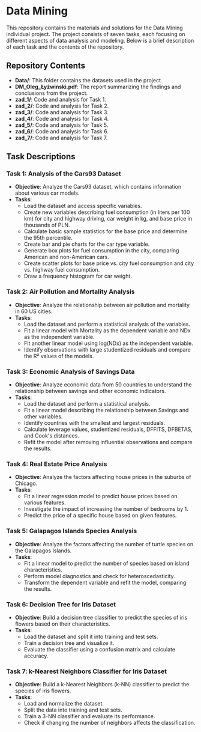# Data Mining

This repository contains the materials and solutions for the Data Mining individual project. The project consists of seven tasks, each focusing on different aspects of data analysis and modeling. Below is a brief description of each task and the contents of the repository.

## Repository Contents

- **Data/**: This folder contains the datasets used in the project.
- **DM_Oleg_Łyżwiński.pdf**: The report summarizing the findings and conclusions from the project.
- **zad_1/**: Code and analysis for Task 1.
- **zad_2/**: Code and analysis for Task 2.
- **zad_3/**: Code and analysis for Task 3.
- **zad_4/**: Code and analysis for Task 4.
- **zad_5/**: Code and analysis for Task 5.
- **zad_6/**: Code and analysis for Task 6.
- **zad_7/**: Code and analysis for Task 7.

## Task Descriptions

### Task 1: Analysis of the Cars93 Dataset
- **Objective**: Analyze the Cars93 dataset, which contains information about various car models.
- **Tasks**:
  - Load the dataset and access specific variables.
  - Create new variables describing fuel consumption (in liters per 100 km) for city and highway driving, car weight in kg, and base price in thousands of PLN.
  - Calculate basic sample statistics for the base price and determine the 95th percentile.
  - Create bar and pie charts for the car type variable.
  - Generate box plots for fuel consumption in the city, comparing American and non-American cars.
  - Create scatter plots for base price vs. city fuel consumption and city vs. highway fuel consumption.
  - Draw a frequency histogram for car weight.

### Task 2: Air Pollution and Mortality Analysis
- **Objective**: Analyze the relationship between air pollution and mortality in 60 US cities.
- **Tasks**:
  - Load the dataset and perform a statistical analysis of the variables.
  - Fit a linear model with Mortality as the dependent variable and NDx as the independent variable.
  - Fit another linear model using log(NDx) as the independent variable.
  - Identify observations with large studentized residuals and compare the R² values of the models.

### Task 3: Economic Analysis of Savings Data
- **Objective**: Analyze economic data from 50 countries to understand the relationship between savings and other economic indicators.
- **Tasks**:
  - Load the dataset and perform a statistical analysis.
  - Fit a linear model describing the relationship between Savings and other variables.
  - Identify countries with the smallest and largest residuals.
  - Calculate leverage values, studentized residuals, DFFITS, DFBETAS, and Cook's distances.
  - Refit the model after removing influential observations and compare the results.

### Task 4: Real Estate Price Analysis
- **Objective**: Analyze the factors affecting house prices in the suburbs of Chicago.
- **Tasks**:
  - Fit a linear regression model to predict house prices based on various features.
  - Investigate the impact of increasing the number of bedrooms by 1.
  - Predict the price of a specific house based on given features.

### Task 5: Galapagos Islands Species Analysis
- **Objective**: Analyze the factors affecting the number of turtle species on the Galapagos Islands.
- **Tasks**:
  - Fit a linear model to predict the number of species based on island characteristics.
  - Perform model diagnostics and check for heteroscedasticity.
  - Transform the dependent variable and refit the model, comparing the results.

### Task 6: Decision Tree for Iris Dataset
- **Objective**: Build a decision tree classifier to predict the species of iris flowers based on their characteristics.
- **Tasks**:
  - Load the dataset and split it into training and test sets.
  - Train a decision tree and visualize it.
  - Evaluate the classifier using a confusion matrix and calculate accuracy.

### Task 7: k-Nearest Neighbors Classifier for Iris Dataset
- **Objective**: Build a k-Nearest Neighbors (k-NN) classifier to predict the species of iris flowers.
- **Tasks**:
  - Load and normalize the dataset.
  - Split the data into training and test sets.
  - Train a 3-NN classifier and evaluate its performance.
  - Check if changing the number of neighbors affects the classification.